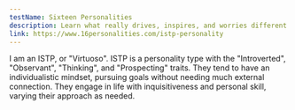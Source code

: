 ```yaml
---
testName: Sixteen Personalities
description: Learn what really drives, inspires, and worries different personality types.
link: https://www.16personalities.com/istp-personality
---
```


I am an ISTP, or "Virtuoso". ISTP is a personality type with the "Introverted", "Observant", "Thinking", and "Prospecting" traits. They tend to have an individualistic mindset, pursuing goals without needing much external connection. They engage in life with inquisitiveness and personal skill, varying their approach as needed.
